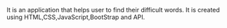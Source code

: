 It is an application that helps user to find their difficult words.
It is created using HTML,CSS,JavaScript,BootStrap and API.
